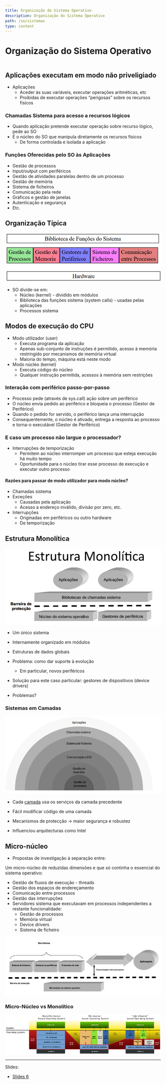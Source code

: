 ```yaml
---
title: Organização do Sistema Operativo
description: Organização do Sistema Operativo
path: /so/sistemas
type: content
---
```


# Organização do Sistema Operativo

```toc

```

## Aplicações executam em modo não priveligiado

- Aplicações
  - Aceder às suas variáveis,
    executar operações
    aritméticas, etc
  - Proibidas de executar
    operações “perigosas”
    sobre os recursos físicos

### Chamadas Sistema para acesso a recursos lógicos

- Quando aplicação
  pretende executar
  operação sobre
  recurso lógico, pede ao
  SO
- É o núcleo do SO que
  manipula diretamente
  os recursos físicos
  - De forma controlada e
    isolada a aplicação

### Funções Oferecidas pelo SO às Aplicações

- Gestão de processos
- Input/output com periféricos
- Gestão de atividades paralelas dentro de um
  processo
- Gestão de memória
- Sistema de ficheiros
- Comunicação pela rede
- Gráficos e gestão de janelas
- Autenticação e segurança
- Etc.

## Organização Típica

![Organização do SO](./imgs/0008/organization.png#dark=1)

- SO divide-se em:
  - Núcleo (kernel) - dividido em módulos
  - Biblioteca das funções sistema (system calls) - usadas pelas aplicações
  - Processos sistema

## Modos de execução do CPU

- Modo utilizador (user)
  - Executa programa da aplicação
  - Apenas sub-conjunto de instruções é permitido, acesso à
    memória restringido por mecanismos de memória virtual
  - Maioria do tempo, máquina está neste modo
- Modo núcleo (kernel)
  - Executa código do núcleo
  - Qualquer instrução permitida, acessos à memória sem
    restrições

### Interação com periférico passo-por-passo

- Processo pede (através de sys.call)
  ação sobre um periférico
- O núcleo envia pedido ao periférico e
  bloqueia o processo (Gestor de Periférico)
- Quando o pedido for servido, o
  periférico lança uma interrupção
- Consequentemente, o núcleo é
  ativado, entrega a resposta ao
  processo e torna-o executável (Gestor de Periférico)

### E caso um processo não largue o processador?

- Interrupções de temporização
  - Permitem ao núcleo interromper um processo que
    esteja execução há muito tempo
  - Oportunidade para o núcleo tirar esse processo de
    execução e executar outro processo

#### Razões para passar de modo utilizador para modo núcleo?

- Chamadas sistema
- Exceções
  - Causadas pela aplicação
  - Acesso a endereço inválido, divisão por zero, etc.
- Interrupções
  - Originadas em periféricos ou outro hardware
  - De temporização

## Estrutura Monolítica

![Estrutura Monolítica](./imgs/0008/monolitic.png#dark=1)

- Um único sistema

- Internamente organizado em módulos

- Estruturas de dados globais

- Problema: como dar suporte à evolução

  - Em particular, novos periféricos

- Solução para este caso particular: gestores de dispositivos (device
  drivers)
- Problemas?

### Sistemas em Camadas

![Sistema em Camadas](./imgs/0008/onion.png#dark=1)

- Cada [camada](https://youtu.be/-FtCTW2rVFM?t=44) usa os serviços da camada precedente

- Fácil modificar código de uma camada

- Mecanismos de protecção $\rightarrow$ maior segurança e robustez

- Influenciou arquitecturas como Intel

## Micro-núcleo

- Propostas de investigação à separação entre:

Um micro-núcleo de reduzidas dimensões e que só continha o
essencial do sistema operativo:

- Gestão de fluxos de execução - threads
- Gestão dos espaços de endereçamento
- Comunicação entre processos
- Gestão das interrupções
- Servidores sistema que executavam em processos independentes a
  restante funcionalidade:
  - Gestão de processos
  - Memória virtual
  - Device drivers
  - Sistema de ficheiro

![Micro-Núcleo](./imgs/0008/nucleo.png#dark=1)

### Micro-Núcleo vs Monolítico

![VS](./imgs/0008/vs.png)

---

Slides:

- [Slides 6](https://drive.google.com/file/d/1FgdQU7hYV-WhvOQq9uUzElgzeeXp9Shc/view?usp=sharing)
